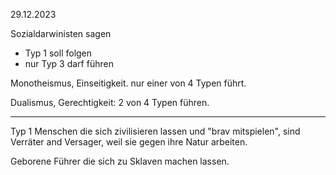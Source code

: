 29.12.2023

Sozialdarwinisten sagen

- Typ 1 soll folgen
- nur Typ 3 darf führen

Monotheismus, Einseitigkeit.
nur einer von 4 Typen führt.

Dualismus, Gerechtigkeit:
2 von 4 Typen führen.

----

Typ 1 Menschen
die sich zivilisieren lassen
und "brav mitspielen",
sind Verräter and Versager,
weil sie gegen ihre Natur arbeiten.

Geborene Führer
die sich zu Sklaven machen lassen.
